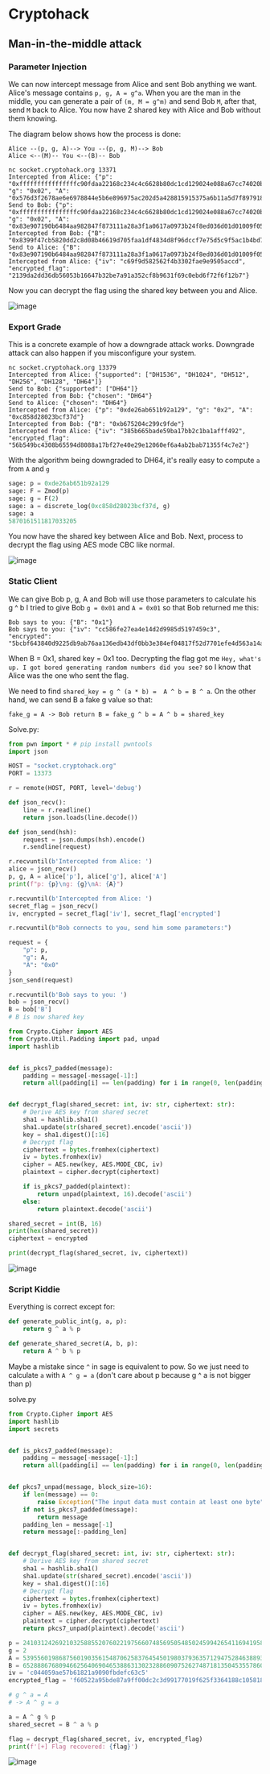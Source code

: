 # Cryptohack
## Man-in-the-middle attack
### Parameter Injection
We can now intercept message from Alice and sent Bob anything we want. Alice's message contains `p, g, A = g^a`. When you are the man in the middle, you can generate a pair of `(m, M = g^m)` and send Bob `M`, after that, send `M` back to Alice. You now have 2 shared key with Alice and Bob without them knowing.

The diagram below shows how the process is done:

```
Alice --(p, g, A)--> You --(p, g, M)--> Bob
Alice <--(M)-- You <--(B)-- Bob
```

```
nc socket.cryptohack.org 13371
Intercepted from Alice: {"p": "0xffffffffffffffffc90fdaa22168c234c4c6628b80dc1cd129024e088a67cc74020bbea63b139b22514a08798e3404ddef9519b3cd3a431b302b0a6df25f14374fe1356d6d51c245e485b576625e7ec6f44c42e9a637ed6b0bff5cb6f406b7edee386bfb5a899fa5ae9f24117c4b1fe649286651ece45b3dc2007cb8a163bf0598da48361c55d39a69163fa8fd24cf5f83655d23dca3ad961c62f356208552bb9ed529077096966d670c354e4abc9804f1746c08ca237327ffffffffffffffff", "g": "0x02", "A": "0x576d3f2678ae6e6978844e5b6e896975ac202d5a428815915375a6b11a5d7f8979185bd8bbd5bae25d0352b676ed0ce029da036213b3db025a95eb9a30eaf85f2a4d947930305e117cda33e2faee04b9379c9538c2db208f96efafac6991eb271423dd17c1226d177b60fe5ed0948480054bafde55ffe81f3429b28c51b0652486da508ff758bab52146a3f33dcbdb4e9e7f3b6630b6ee442e29ee6738595138c66cb463357e13b76ce66a2b76aaf61969f179b2f759c398943b8841fe714ea"}
Send to Bob: {"p": "0xffffffffffffffffc90fdaa22168c234c4c6628b80dc1cd129024e088a67cc74020bbea63b139b22514a08798e3404ddef9519b3cd3a431b302b0a6df25f14374fe1356d6d51c245e485b576625e7ec6f44c42e9a637ed6b0bff5cb6f406b7edee386bfb5a899fa5ae9f24117c4b1fe649286651ece45b3dc2007cb8a163bf0598da48361c55d39a69163fa8fd24cf5f83655d23dca3ad961c62f356208552bb9ed529077096966d670c354e4abc9804f1746c08ca237327ffffffffffffffff", "g": "0x02", "A": "0x83e907190b6484aa982847f873111a28a3f1a0617a0973b24f8ed036d01d01009f050fa636cfe030cdd26f1309465cdea4ebc97d421fa5ebeedda63d948c8b00e81c8e8e63e720ad74bf867139ac2112883928d0441290f9f40e67a44e4447b7f8841f6f573b8b6a85d679bb611d7f026a4c2c904dd4a97a2d0048531f43b78e7c539d9e59149229ed32630506d11f13b42609bb4b8c4644e0f3ede537022ac7de96288c1794746f3f57b25a2668363a4314879c3834a9961ba3800f7de4798d"}
Intercepted from Bob: {"B": "0x8399f47cb5820dd2c8d08b46619d705faa1df4834d8f96dccf7e75d5c9f5ac1b4bd72421a06a0bd25c4201d78df5b718183f3a1e15c0a22ba600256fbd700b7fa7138faec59930922706d5fe3910e9a018d602d45ed771b604c5b38232bc766ef9ab5a0c7eec5991813625453ed429602daf1857d5272faabdafd7e2c7d0a8390b71f3c7f44f2640125e353f9ea0019027c08db2d4cca924faf31a52eb7b7193c1864662ee3653237d8586c7b019af8b711aa609abe093f89f481cbe18d66495"}
Send to Alice: {"B": "0x83e907190b6484aa982847f873111a28a3f1a0617a0973b24f8ed036d01d01009f050fa636cfe030cdd26f1309465cdea4ebc97d421fa5ebeedda63d948c8b00e81c8e8e63e720ad74bf867139ac2112883928d0441290f9f40e67a44e4447b7f8841f6f573b8b6a85d679bb611d7f026a4c2c904dd4a97a2d0048531f43b78e7c539d9e59149229ed32630506d11f13b42609bb4b8c4644e0f3ede537022ac7de96288c1794746f3f57b25a2668363a4314879c3834a9961ba3800f7de4798d"}
Intercepted from Alice: {"iv": "c69f9d582562f4b3302fae9e9505accd", "encrypted_flag": "2139da2dd36db56053b16647b32be7a91a352cf8b9631f69c0ebd6f72f6f12b7"}
```

Now you can decrypt the flag using the shared key between you and Alice.

![image](https://github.com/user-attachments/assets/95221d4c-8594-4a1c-885f-3478625b1202)


### Export Grade
This is a concrete example of how a downgrade attack works. Downgrade attack can also happen if you misconfigure your system.

```
nc socket.cryptohack.org 13379
Intercepted from Alice: {"supported": ["DH1536", "DH1024", "DH512", "DH256", "DH128", "DH64"]}
Send to Bob: {"supported": ["DH64"]}                                                   
Intercepted from Bob: {"chosen": "DH64"}
Send to Alice: {"chosen": "DH64"}
Intercepted from Alice: {"p": "0xde26ab651b92a129", "g": "0x2", "A": "0xc858d28023bcf37d"}
Intercepted from Bob: {"B": "0xb675204c299c9fde"}
Intercepted from Alice: {"iv": "385b665bade59ba17bb2c1ba1afff492", "encrypted_flag": "56b549bc4308b65594d8088a17bf27e40e29e12060ef6a4ab2bab71355f4c7e2"}
```

With the algorithm being downgraded to DH64, it's really easy to compute `a` from `A` and `g`

```python
sage: p = 0xde26ab651b92a129
sage: F = Zmod(p)
sage: g = F(2)
sage: a = discrete_log(0xc858d28023bcf37d, g)
sage: a
5870161511817033205
```

You now have the shared key between Alice and Bob. Next, process to decrypt the flag using AES mode CBC like normal.

![image](https://github.com/user-attachments/assets/43c9409c-8f6e-45ee-9393-f31eb0b7f1ce)

### Static Client
We can give Bob p, g, A and Bob will use those parameters to calculate his g ^ b
I tried to give Bob `g = 0x01` and `A = 0x01` so that Bob returned me this:

```
Bob says to you: {"B": "0x1"}
Bob says to you: {"iv": "cc586fe27ea4e14d2d9985d5197459c3", "encrypted": "5bcbf643840d9225db9ab76aa136edb43df0bb3e384ef04817f52d7701efe4d563a14a166c87781f5f0a2cd87bc1b4752efbbd084acd1f7232717e238f66634a5d4a9f38c1f93f3cbcc314b51517b277"}
```

When B = 0x1, shared key = 0x1 too. Decrypting the flag got me ```Hey, what's up. I got bored generating random numbers did you see?``` so I know that Alice was the one who sent the flag.

We need to find `shared_key = g ^ (a * b) =  A ^ b = B ^ a`. On the other hand, we can send B a fake g value so that:

```
fake_g = A -> Bob return B = fake_g ^ b = A ^ b = shared_key
```

Solve.py:
```python
from pwn import * # pip install pwntools
import json

HOST = "socket.cryptohack.org"
PORT = 13373

r = remote(HOST, PORT, level='debug')

def json_recv():
    line = r.readline()
    return json.loads(line.decode())

def json_send(hsh):
    request = json.dumps(hsh).encode()
    r.sendline(request)

r.recvuntil(b'Intercepted from Alice: ')
alice = json_recv()
p, g, A = alice['p'], alice['g'], alice['A']
print(f"p: {p}\ng: {g}\nA: {A}")

r.recvuntil(b'Intercepted from Alice: ')
secret_flag = json_recv()
iv, encrypted = secret_flag['iv'], secret_flag['encrypted']

r.recvuntil(b"Bob connects to you, send him some parameters:")

request = {
    "p": p,
    "g": A,
    "A": "0x0"
}
json_send(request)

r.recvuntil(b'Bob says to you: ')
bob = json_recv()
B = bob['B']
# B is now shared key

from Crypto.Cipher import AES
from Crypto.Util.Padding import pad, unpad
import hashlib


def is_pkcs7_padded(message):
    padding = message[-message[-1]:]
    return all(padding[i] == len(padding) for i in range(0, len(padding)))


def decrypt_flag(shared_secret: int, iv: str, ciphertext: str):
    # Derive AES key from shared secret
    sha1 = hashlib.sha1()
    sha1.update(str(shared_secret).encode('ascii'))
    key = sha1.digest()[:16]
    # Decrypt flag
    ciphertext = bytes.fromhex(ciphertext)
    iv = bytes.fromhex(iv)
    cipher = AES.new(key, AES.MODE_CBC, iv)
    plaintext = cipher.decrypt(ciphertext)

    if is_pkcs7_padded(plaintext):
        return unpad(plaintext, 16).decode('ascii')
    else:
        return plaintext.decode('ascii')

shared_secret = int(B, 16)
print(hex(shared_secret))
ciphertext = encrypted

print(decrypt_flag(shared_secret, iv, ciphertext))
```

![image](https://github.com/user-attachments/assets/47da88f0-574c-4e44-9397-6ed3728d8138)

### Script Kiddie
Everything is correct except for:

```python
def generate_public_int(g, a, p):
    return g ^ a % p

def generate_shared_secret(A, b, p):
    return A ^ b % p
```

Maybe a mistake since `^` in sage is equivalent to pow. So we just need to calculate `a` with `A ^ g = a` (don't care about p because g ^ a is not bigger than p)

solve.py

```python
from Crypto.Cipher import AES
import hashlib
import secrets


def is_pkcs7_padded(message):
    padding = message[-message[-1]:]
    return all(padding[i] == len(padding) for i in range(0, len(padding)))


def pkcs7_unpad(message, block_size=16):
    if len(message) == 0:
        raise Exception("The input data must contain at least one byte")
    if not is_pkcs7_padded(message):
        return message
    padding_len = message[-1]
    return message[:-padding_len]


def decrypt_flag(shared_secret: int, iv: str, ciphertext: str):
    # Derive AES key from shared secret
    sha1 = hashlib.sha1()
    sha1.update(str(shared_secret).encode('ascii'))
    key = sha1.digest()[:16]
    # Decrypt flag
    ciphertext = bytes.fromhex(ciphertext)
    iv = bytes.fromhex(iv)
    cipher = AES.new(key, AES.MODE_CBC, iv)
    plaintext = cipher.decrypt(ciphertext)
    return pkcs7_unpad(plaintext).decode('ascii')

p = 2410312426921032588552076022197566074856950548502459942654116941958108831682612228890093858261341614673227141477904012196503648957050582631942730706805009223062734745341073406696246014589361659774041027169249453200378729434170325843778659198143763193776859869524088940195577346119843545301547043747207749969763750084308926339295559968882457872412993810129130294592999947926365264059284647209730384947211681434464714438488520940127459844288859336526896320919633919
g = 2
A = 539556019868756019035615487062583764545019803793635712947528463889304486869497162061335997527971977050049337464152478479265992127749780103259420400564906895897077512359628760656227084039215210033374611483959802841868892445902197049235745933150328311259162433075155095844532813412268773066318780724878693701177217733659861396010057464019948199892231790191103752209797118863201066964703008895947360077614198735382678809731252084194135812256359294228383696551949882
B = 652888676809466256406904653886313023288609075262748718135045355786028783611182379919130347165201199876762400523413029908630805888567578414109983228590188758171259420566830374793540891937904402387134765200478072915215871011267065310188328883039327167068295517693269989835771255162641401501080811953709743259493453369152994501213224841052509818015422338794357540968552645357127943400146625902468838113443484208599332251406190345653880206706388377388164982846343351
iv = 'c044059ae57b61821a9090fbdefc63c5'
encrypted_flag = 'f60522a95bde87a9ff00dc2c3d99177019f625f3364188c1058183004506bf96541cf241dad1c0e92535564e537322d7'

# g ^ a = A 
# -> A ^ g = a 

a = A ^ g % p
shared_secret = B ^ a % p

flag = decrypt_flag(shared_secret, iv, encrypted_flag)
print(f'[+] Flag recovered: {flag}')
```

![image](https://github.com/user-attachments/assets/d229127e-a502-4d02-ba88-e79666544d68)
